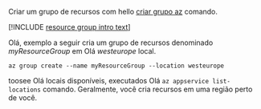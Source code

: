 Criar um grupo de recursos com hello [criar grupo az](/cli/azure/group#create) comando.

[!INCLUDE [resource group intro text](resource-group.md)]

Olá, exemplo a seguir cria um grupo de recursos denominado *myResourceGroup* em Olá *westeurope* local.

```azurecli-interactive
az group create --name myResourceGroup --location westeurope
```

toosee Olá locais disponíveis, executados Olá `az appservice list-locations` comando. Geralmente, você cria recursos em uma região perto de você.
